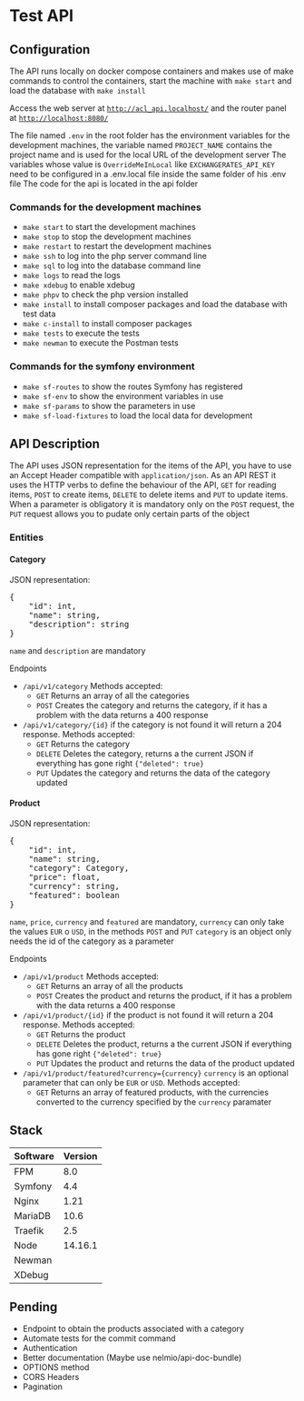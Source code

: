 # Test API

## Configuration

The API runs locally on docker compose containers and makes use of make commands to control the containers, start the machine with `make start` and load the database with `make install`

Access the web server at [`http://acl_api.localhost/`](http://acl_api.localhost/) and the router panel at [`http://localhost:8080/`](http://localhost:8080/)

The file named `.env` in the root folder has the environment variables for the development machines, the variable named `PROJECT_NAME` contains the project name and is used for the local URL of the development server
The variables whose value is `OverrideMeInLocal` like `EXCHANGERATES_API_KEY` need to be configured in a .env.local file inside the same folder of his .env file
The code for the api is located in the api folder

### Commands for the development machines
- `make start` to start the development machines
- `make stop` to stop the development machines
- `make restart` to restart the development machines
- `make ssh` to log into the php server command line
- `make sql` to log into the database command line
- `make logs` to read the logs
- `make xdebug` to enable xdebug
- `make phpv` to check the php version installed
- `make install` to install composer packages and load the database with test data
- `make c-install` to install composer packages
- `make tests` to execute the tests
- `make newman` to execute the Postman tests

### Commands for the symfony environment
- `make sf-routes` to show the routes Symfony has registered
- `make sf-env` to show the environment variables in use
- `make sf-params` to show the parameters in use
- `make sf-load-fixtures` to load the local data for development

## API Description

The API uses JSON representation for the items of the API, you have to use an Accept Header compatible with `application/json`.
As an API REST it uses the HTTP verbs to define the behaviour of the API, `GET` for reading items, `POST` to create items, `DELETE` to delete items and `PUT` to update items.
When a parameter is obligatory it is mandatory only on the `POST` request, the `PUT` request allows you to pudate only certain parts of the object

### Entities

#### Category

JSON representation:
<pre>
{
    "id": int,
    "name": string,
    "description": string
}
</pre>

`name` and `description` are mandatory

Endpoints
- `/api/v1/category` Methods accepted:
  - `GET` Returns an array of all the categories
  - `POST` Creates the category and returns the category, if it has a problem with the data returns a 400 response
- `/api/v1/category/{id}` if the category is not found it will return a 204 response. Methods accepted:
  - `GET` Returns the category
  - `DELETE` Deletes the category, returns a the current JSON if everything has gone right `{"deleted": true}`
  - `PUT` Updates the category and returns the data of the category updated

#### Product

JSON representation:
<pre>
{
    "id": int,
    "name": string,
    "category": Category,
    "price": float,
    "currency": string,
    "featured": boolean
}
</pre>

`name`, `price`, `currency` and `featured` are mandatory, `currency` can only take the values `EUR` o `USD`, in the methods `POST` and `PUT` `category` is an object only needs the id of the category as a parameter

Endpoints
- `/api/v1/product` Methods accepted:
  - `GET` Returns an array of all the products
  - `POST` Creates the product and returns the product, if it has a problem with the data returns a 400 response
- `/api/v1/product/{id}` if the product is not found it will return a 204 response. Methods accepted:
  - `GET` Returns the product
  - `DELETE` Deletes the product, returns a the current JSON if everything has gone right `{"deleted": true}`
  - `PUT` Updates the product and returns the data of the product updated
- `/api/v1/product/featured?currency={currency}` `currency` is an optional parameter that can only be `EUR` or `USD`. Methods accepted:
    - `GET` Returns an array of featured products, with the currencies converted to the currency specified by the `currency` paramater

## Stack

Software | Version
--- | ---
FPM | 8.0
Symfony | 4.4
Nginx | 1.21
MariaDB | 10.6
Traefik | 2.5
Node | 14.16.1
Newman |
XDebug |

## Pending
- Endpoint to obtain the products associated with a category
- Automate tests for the commit command
- Authentication
- Better documentation (Maybe use nelmio/api-doc-bundle)
- OPTIONS method
- CORS Headers
- Pagination
